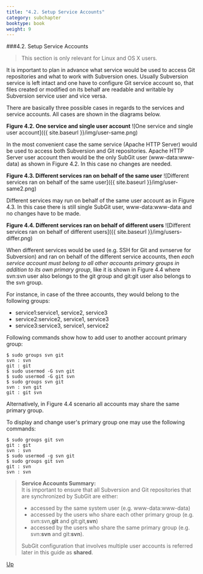 ```yaml
---
title: "4.2. Setup Service Accounts"
category: subchapter
booktype: book
weight: 9
---
```

###4.2. Setup Service Accounts

> This section is only relevant for Linux and OS X users.

It is important to plan in advance what service would be used to access Git repositories and what to work with Subversion ones. Usually Subversion service is left intact and one have to configure Git service account so, that files created or modified on its behalf are readable and writable by Subversion service user and vice versa.

There are basically three possible cases in regards to the services and service accounts. All cases are shown in the diagrams below.

**Figure 4.2. One service and single user account**
![One service and single user account]({{ site.baseurl }}/img/user-same.png)

In the most convenient case the same service (Apache HTTP Server) would be used to access both Subversion and Git repositories. Apache HTTP Server user account then would be the only SubGit user (www-data:www-data) as shown in Figure 4.2. In this case no changes are needed.

**Figure 4.3. Different services ran on behalf of the same user**
![Different services ran on behalf of the same user]({{ site.baseurl }}/img/user-same2.png)

Different services may run on behalf of the same user account as in Figure 4.3. In this case there is still single SubGit user, www-data:www-data and no changes have to be made.

**Figure 4.4. Different services ran on behalf of different users**
![Different services ran on behalf of different users]({{ site.baseurl }}/img/users-differ.png)

When different services would be used (e.g. SSH for Git and svnserve for Subversion) and ran on behalf of the different service accounts, then *each service account must belong to all other accounts primary groups in addition to its own primary group*, like it is shown in Figure 4.4 where svn:svn user also belongs to the git group and git:git user also belongs to the svn group.

For instance, in case of the three accounts, they would belong to the following groups:

+ service1:service1, service2, service3
+ service2:service2, service1, service3
+ service3:service3, service1, service2

Following commands show how to add user to another account primary group:

    $ sudo groups svn git
    svn : svn
    git : git
    $ sudo usermod -G svn git
    $ sudo usermod -G git svn
    $ sudo groups svn git
    svn : svn git
    git : git svn

Alternatively, in Figure 4.4 scenario all accounts may share the same primary group.

To display and change user's primary group one may use the following commands:

    $ sudo groups git svn
    git : git
    svn : svn
    $ sudo usermod -g svn git
    $ sudo groups git svn
    git : svn
    svn : svn

> **Service Accounts Summary:**<br>
> It is important to ensure that all Subversion and Git repositories that are synchronized by SubGit are either:
>
> + accessed by the same system user (e.g. www-data:www-data)
> + accessed by the users who share each other primary group (e.g. svn:svn,**git** and git:git,**svn**)
> + accessed by the users who share the same primary group (e.g. svn:**svn** and git:**svn**).
>
> SubGit configuration that involves multiple user accounts is referred later in this guide as **shared**.

[Up](#up)